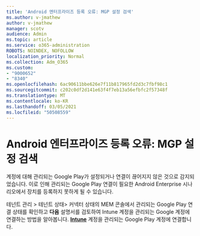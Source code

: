 ```yaml
---
title: 'Android 엔터프라이즈 등록 오류: MGP 설정 검색'
ms.author: v-jmathew
author: v-jmathew
manager: scotv
audience: Admin
ms.topic: article
ms.service: o365-administration
ROBOTS: NOINDEX, NOFOLLOW
localization_priority: Normal
ms.collection: Adm_O365
ms.custom:
- "9000652"
- "8340"
ms.openlocfilehash: 6ac90611bbe626e7f11b817965fd2d3c7fbf98c1
ms.sourcegitcommit: c202c0df2d141e63f4f7eb13a56efbfc2f57348f
ms.translationtype: MT
ms.contentlocale: ko-KR
ms.lasthandoff: 03/05/2021
ms.locfileid: "50508559"
---
```

# <a name="android-enterprise-enrollment-error-mgp-set-up-detection"></a>Android 엔터프라이즈 등록 오류: MGP 설정 검색

계정에 대해 관리되는 Google Play가 설정되거나 연결이 끊어지지 않은 것으로 감지되었습니다. 이로 인해 관리되는 Google Play 연결이 필요한 Android Enterprise 시나리오에서 장치를 등록하지 못하게 될 수 있습니다.

테넌트 관리 > 테넌트 상태> 커넥터 상태의 MEM 콘솔에서 관리되는 Google Play 연결 상태를 확인하고 **다음** 설명서를 검토하여 Intune 계정을 관리되는 Google 계정에 연결하는 방법을 알아봅니다. **[Intune](https://docs.microsoft.com/mem/intune/enrollment/connect-intune-android-enterprise)** 계정을 관리되는 Google Play 계정에 연결합니다.
